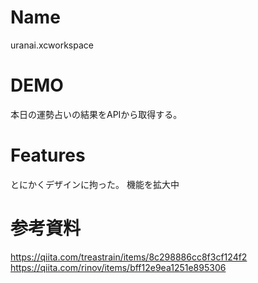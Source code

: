 # Name
 
 uranai.xcworkspace
 
 
# DEMO
 
 本日の運勢占いの結果をAPIから取得する。
 
# Features
 
とにかくデザインに拘った。
機能を拡大中
# 参考資料
https://qiita.com/treastrain/items/8c298886cc8f3cf124f2
https://qiita.com/rinov/items/bff12e9ea1251e895306
